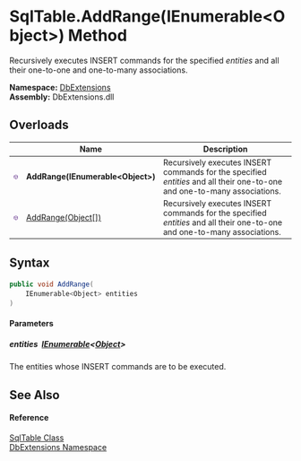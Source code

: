 SqlTable.AddRange(IEnumerable&lt;Object>) Method
================================================
Recursively executes INSERT commands for the specified *entities* and all their one-to-one and one-to-many associations.
  
**Namespace:** [DbExtensions][1]  
**Assembly:** DbExtensions.dll

Overloads
---------

|                  | Name                                 | Description                                                                                                              |
| ---------------- | ------------------------------------ | ------------------------------------------------------------------------------------------------------------------------ |
| ![Public method] | **AddRange(IEnumerable&lt;Object>)** | Recursively executes INSERT commands for the specified *entities* and all their one-to-one and one-to-many associations. |
| ![Public method] | [AddRange(Object[])][2]              | Recursively executes INSERT commands for the specified *entities* and all their one-to-one and one-to-many associations. |


Syntax
------

```csharp
public void AddRange(
	IEnumerable<Object> entities
)
```

#### Parameters

##### *entities*  [IEnumerable][3]&lt;[Object][4]>
The entities whose INSERT commands are to be executed.


See Also
--------

#### Reference
[SqlTable Class][5]  
[DbExtensions Namespace][1]  

[1]: ../README.md
[2]: AddRange_1.md
[3]: https://learn.microsoft.com/dotnet/api/system.collections.generic.ienumerable-1
[4]: https://learn.microsoft.com/dotnet/api/system.object
[5]: README.md
[Public method]: ../../icons/pubmethod.svg "Public method"